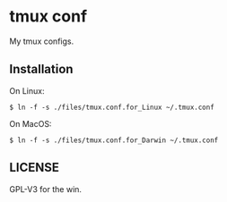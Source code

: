 tmux conf
=========

My tmux configs.


Installation
------------

On Linux:

    $ ln -f -s ./files/tmux.conf.for_Linux ~/.tmux.conf

On MacOS:

    $ ln -f -s ./files/tmux.conf.for_Darwin ~/.tmux.conf


LICENSE
-------

GPL-V3 for the win.
